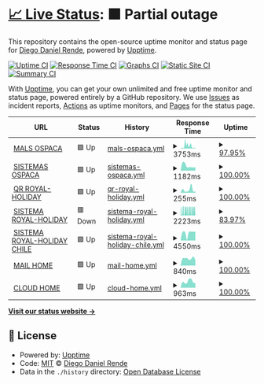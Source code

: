 # [📈 Live Status](https://sumito74.github.io/upptime): <!--live status--> **🟧 Partial outage**

This repository contains the open-source uptime monitor and status page for [Diego Daniel Rende](www.diegorende.com.ar), powered by [Upptime](https://github.com/upptime/upptime).

[![Uptime CI](https://github.com/sumito74/upptime/workflows/Uptime%20CI/badge.svg)](https://github.com/sumito74/upptime/actions?query=workflow%3A%22Uptime+CI%22)
[![Response Time CI](https://github.com/sumito74/upptime/workflows/Response%20Time%20CI/badge.svg)](https://github.com/sumito74/upptime/actions?query=workflow%3A%22Response+Time+CI%22)
[![Graphs CI](https://github.com/sumito74/upptime/workflows/Graphs%20CI/badge.svg)](https://github.com/sumito74/upptime/actions?query=workflow%3A%22Graphs+CI%22)
[![Static Site CI](https://github.com/sumito74/upptime/workflows/Static%20Site%20CI/badge.svg)](https://github.com/sumito74/upptime/actions?query=workflow%3A%22Static+Site+CI%22)
[![Summary CI](https://github.com/sumito74/upptime/workflows/Summary%20CI/badge.svg)](https://github.com/sumito74/upptime/actions?query=workflow%3A%22Summary+CI%22)

With [Upptime](https://upptime.js.org), you can get your own unlimited and free uptime monitor and status page, powered entirely by a GitHub repository. We use [Issues](https://github.com/sumito74/upptime/issues) as incident reports, [Actions](https://github.com/sumito74/upptime/actions) as uptime monitors, and [Pages](https://sumito74.github.io/upptime) for the status page.

<!--start: status pages-->
<!-- This summary is generated by Upptime (https://github.com/upptime/upptime) -->
<!-- Do not edit this manually, your changes will be overwritten -->
<!-- prettier-ignore -->
| URL | Status | History | Response Time | Uptime |
| --- | ------ | ------- | ------------- | ------ |
| <img alt="" src="https://favicons.githubusercontent.com/mail.ospaca.com" height="13"> [MALS OSPACA](https://mail.ospaca.com) | 🟩 Up | [mals-ospaca.yml](https://github.com/sumito74/upptime/commits/HEAD/history/mals-ospaca.yml) | <details><summary><img alt="Response time graph" src="./graphs/mals-ospaca/response-time-week.png" height="20"> 3753ms</summary><br><a href="https://sumito74.github.io/upptime/history/mals-ospaca"><img alt="Response time 2234" src="https://img.shields.io/endpoint?url=https%3A%2F%2Fraw.githubusercontent.com%2Fsumito74%2Fupptime%2FHEAD%2Fapi%2Fmals-ospaca%2Fresponse-time.json"></a><br><a href="https://sumito74.github.io/upptime/history/mals-ospaca"><img alt="24-hour response time 813" src="https://img.shields.io/endpoint?url=https%3A%2F%2Fraw.githubusercontent.com%2Fsumito74%2Fupptime%2FHEAD%2Fapi%2Fmals-ospaca%2Fresponse-time-day.json"></a><br><a href="https://sumito74.github.io/upptime/history/mals-ospaca"><img alt="7-day response time 3753" src="https://img.shields.io/endpoint?url=https%3A%2F%2Fraw.githubusercontent.com%2Fsumito74%2Fupptime%2FHEAD%2Fapi%2Fmals-ospaca%2Fresponse-time-week.json"></a><br><a href="https://sumito74.github.io/upptime/history/mals-ospaca"><img alt="30-day response time 3026" src="https://img.shields.io/endpoint?url=https%3A%2F%2Fraw.githubusercontent.com%2Fsumito74%2Fupptime%2FHEAD%2Fapi%2Fmals-ospaca%2Fresponse-time-month.json"></a><br><a href="https://sumito74.github.io/upptime/history/mals-ospaca"><img alt="1-year response time 2234" src="https://img.shields.io/endpoint?url=https%3A%2F%2Fraw.githubusercontent.com%2Fsumito74%2Fupptime%2FHEAD%2Fapi%2Fmals-ospaca%2Fresponse-time-year.json"></a></details> | <details><summary><a href="https://sumito74.github.io/upptime/history/mals-ospaca">97.95%</a></summary><a href="https://sumito74.github.io/upptime/history/mals-ospaca"><img alt="All-time uptime 93.50%" src="https://img.shields.io/endpoint?url=https%3A%2F%2Fraw.githubusercontent.com%2Fsumito74%2Fupptime%2FHEAD%2Fapi%2Fmals-ospaca%2Fuptime.json"></a><br><a href="https://sumito74.github.io/upptime/history/mals-ospaca"><img alt="24-hour uptime 100.00%" src="https://img.shields.io/endpoint?url=https%3A%2F%2Fraw.githubusercontent.com%2Fsumito74%2Fupptime%2FHEAD%2Fapi%2Fmals-ospaca%2Fuptime-day.json"></a><br><a href="https://sumito74.github.io/upptime/history/mals-ospaca"><img alt="7-day uptime 97.95%" src="https://img.shields.io/endpoint?url=https%3A%2F%2Fraw.githubusercontent.com%2Fsumito74%2Fupptime%2FHEAD%2Fapi%2Fmals-ospaca%2Fuptime-week.json"></a><br><a href="https://sumito74.github.io/upptime/history/mals-ospaca"><img alt="30-day uptime 85.40%" src="https://img.shields.io/endpoint?url=https%3A%2F%2Fraw.githubusercontent.com%2Fsumito74%2Fupptime%2FHEAD%2Fapi%2Fmals-ospaca%2Fuptime-month.json"></a><br><a href="https://sumito74.github.io/upptime/history/mals-ospaca"><img alt="1-year uptime 93.50%" src="https://img.shields.io/endpoint?url=https%3A%2F%2Fraw.githubusercontent.com%2Fsumito74%2Fupptime%2FHEAD%2Fapi%2Fmals-ospaca%2Fuptime-year.json"></a></details>
| <img alt="" src="https://favicons.githubusercontent.com/sistema.ospaca.com" height="13"> [SISTEMAS OSPACA](https://sistema.ospaca.com/intranet) | 🟩 Up | [sistemas-ospaca.yml](https://github.com/sumito74/upptime/commits/HEAD/history/sistemas-ospaca.yml) | <details><summary><img alt="Response time graph" src="./graphs/sistemas-ospaca/response-time-week.png" height="20"> 1182ms</summary><br><a href="https://sumito74.github.io/upptime/history/sistemas-ospaca"><img alt="Response time 1176" src="https://img.shields.io/endpoint?url=https%3A%2F%2Fraw.githubusercontent.com%2Fsumito74%2Fupptime%2FHEAD%2Fapi%2Fsistemas-ospaca%2Fresponse-time.json"></a><br><a href="https://sumito74.github.io/upptime/history/sistemas-ospaca"><img alt="24-hour response time 844" src="https://img.shields.io/endpoint?url=https%3A%2F%2Fraw.githubusercontent.com%2Fsumito74%2Fupptime%2FHEAD%2Fapi%2Fsistemas-ospaca%2Fresponse-time-day.json"></a><br><a href="https://sumito74.github.io/upptime/history/sistemas-ospaca"><img alt="7-day response time 1182" src="https://img.shields.io/endpoint?url=https%3A%2F%2Fraw.githubusercontent.com%2Fsumito74%2Fupptime%2FHEAD%2Fapi%2Fsistemas-ospaca%2Fresponse-time-week.json"></a><br><a href="https://sumito74.github.io/upptime/history/sistemas-ospaca"><img alt="30-day response time 1246" src="https://img.shields.io/endpoint?url=https%3A%2F%2Fraw.githubusercontent.com%2Fsumito74%2Fupptime%2FHEAD%2Fapi%2Fsistemas-ospaca%2Fresponse-time-month.json"></a><br><a href="https://sumito74.github.io/upptime/history/sistemas-ospaca"><img alt="1-year response time 1176" src="https://img.shields.io/endpoint?url=https%3A%2F%2Fraw.githubusercontent.com%2Fsumito74%2Fupptime%2FHEAD%2Fapi%2Fsistemas-ospaca%2Fresponse-time-year.json"></a></details> | <details><summary><a href="https://sumito74.github.io/upptime/history/sistemas-ospaca">100.00%</a></summary><a href="https://sumito74.github.io/upptime/history/sistemas-ospaca"><img alt="All-time uptime 98.86%" src="https://img.shields.io/endpoint?url=https%3A%2F%2Fraw.githubusercontent.com%2Fsumito74%2Fupptime%2FHEAD%2Fapi%2Fsistemas-ospaca%2Fuptime.json"></a><br><a href="https://sumito74.github.io/upptime/history/sistemas-ospaca"><img alt="24-hour uptime 100.00%" src="https://img.shields.io/endpoint?url=https%3A%2F%2Fraw.githubusercontent.com%2Fsumito74%2Fupptime%2FHEAD%2Fapi%2Fsistemas-ospaca%2Fuptime-day.json"></a><br><a href="https://sumito74.github.io/upptime/history/sistemas-ospaca"><img alt="7-day uptime 100.00%" src="https://img.shields.io/endpoint?url=https%3A%2F%2Fraw.githubusercontent.com%2Fsumito74%2Fupptime%2FHEAD%2Fapi%2Fsistemas-ospaca%2Fuptime-week.json"></a><br><a href="https://sumito74.github.io/upptime/history/sistemas-ospaca"><img alt="30-day uptime 97.58%" src="https://img.shields.io/endpoint?url=https%3A%2F%2Fraw.githubusercontent.com%2Fsumito74%2Fupptime%2FHEAD%2Fapi%2Fsistemas-ospaca%2Fuptime-month.json"></a><br><a href="https://sumito74.github.io/upptime/history/sistemas-ospaca"><img alt="1-year uptime 98.86%" src="https://img.shields.io/endpoint?url=https%3A%2F%2Fraw.githubusercontent.com%2Fsumito74%2Fupptime%2FHEAD%2Fapi%2Fsistemas-ospaca%2Fuptime-year.json"></a></details>
| <img alt="" src="https://favicons.githubusercontent.com/cupones.royalholiday.com.ar" height="13"> [QR ROYAL-HOLIDAY](https://cupones.royalholiday.com.ar/admin/) | 🟩 Up | [qr-royal-holiday.yml](https://github.com/sumito74/upptime/commits/HEAD/history/qr-royal-holiday.yml) | <details><summary><img alt="Response time graph" src="./graphs/qr-royal-holiday/response-time-week.png" height="20"> 255ms</summary><br><a href="https://sumito74.github.io/upptime/history/qr-royal-holiday"><img alt="Response time 307" src="https://img.shields.io/endpoint?url=https%3A%2F%2Fraw.githubusercontent.com%2Fsumito74%2Fupptime%2FHEAD%2Fapi%2Fqr-royal-holiday%2Fresponse-time.json"></a><br><a href="https://sumito74.github.io/upptime/history/qr-royal-holiday"><img alt="24-hour response time 131" src="https://img.shields.io/endpoint?url=https%3A%2F%2Fraw.githubusercontent.com%2Fsumito74%2Fupptime%2FHEAD%2Fapi%2Fqr-royal-holiday%2Fresponse-time-day.json"></a><br><a href="https://sumito74.github.io/upptime/history/qr-royal-holiday"><img alt="7-day response time 255" src="https://img.shields.io/endpoint?url=https%3A%2F%2Fraw.githubusercontent.com%2Fsumito74%2Fupptime%2FHEAD%2Fapi%2Fqr-royal-holiday%2Fresponse-time-week.json"></a><br><a href="https://sumito74.github.io/upptime/history/qr-royal-holiday"><img alt="30-day response time 219" src="https://img.shields.io/endpoint?url=https%3A%2F%2Fraw.githubusercontent.com%2Fsumito74%2Fupptime%2FHEAD%2Fapi%2Fqr-royal-holiday%2Fresponse-time-month.json"></a><br><a href="https://sumito74.github.io/upptime/history/qr-royal-holiday"><img alt="1-year response time 307" src="https://img.shields.io/endpoint?url=https%3A%2F%2Fraw.githubusercontent.com%2Fsumito74%2Fupptime%2FHEAD%2Fapi%2Fqr-royal-holiday%2Fresponse-time-year.json"></a></details> | <details><summary><a href="https://sumito74.github.io/upptime/history/qr-royal-holiday">100.00%</a></summary><a href="https://sumito74.github.io/upptime/history/qr-royal-holiday"><img alt="All-time uptime 99.96%" src="https://img.shields.io/endpoint?url=https%3A%2F%2Fraw.githubusercontent.com%2Fsumito74%2Fupptime%2FHEAD%2Fapi%2Fqr-royal-holiday%2Fuptime.json"></a><br><a href="https://sumito74.github.io/upptime/history/qr-royal-holiday"><img alt="24-hour uptime 100.00%" src="https://img.shields.io/endpoint?url=https%3A%2F%2Fraw.githubusercontent.com%2Fsumito74%2Fupptime%2FHEAD%2Fapi%2Fqr-royal-holiday%2Fuptime-day.json"></a><br><a href="https://sumito74.github.io/upptime/history/qr-royal-holiday"><img alt="7-day uptime 100.00%" src="https://img.shields.io/endpoint?url=https%3A%2F%2Fraw.githubusercontent.com%2Fsumito74%2Fupptime%2FHEAD%2Fapi%2Fqr-royal-holiday%2Fuptime-week.json"></a><br><a href="https://sumito74.github.io/upptime/history/qr-royal-holiday"><img alt="30-day uptime 99.91%" src="https://img.shields.io/endpoint?url=https%3A%2F%2Fraw.githubusercontent.com%2Fsumito74%2Fupptime%2FHEAD%2Fapi%2Fqr-royal-holiday%2Fuptime-month.json"></a><br><a href="https://sumito74.github.io/upptime/history/qr-royal-holiday"><img alt="1-year uptime 99.96%" src="https://img.shields.io/endpoint?url=https%3A%2F%2Fraw.githubusercontent.com%2Fsumito74%2Fupptime%2FHEAD%2Fapi%2Fqr-royal-holiday%2Fuptime-year.json"></a></details>
| <img alt="" src="https://favicons.githubusercontent.com/www.royalholiday.com.ar" height="13"> [SISTEMA ROYAL-HOLIDAY](https://www.royalholiday.com.ar/reservas/admin/) | 🟥 Down | [sistema-royal-holiday.yml](https://github.com/sumito74/upptime/commits/HEAD/history/sistema-royal-holiday.yml) | <details><summary><img alt="Response time graph" src="./graphs/sistema-royal-holiday/response-time-week.png" height="20"> 2223ms</summary><br><a href="https://sumito74.github.io/upptime/history/sistema-royal-holiday"><img alt="Response time 1687" src="https://img.shields.io/endpoint?url=https%3A%2F%2Fraw.githubusercontent.com%2Fsumito74%2Fupptime%2FHEAD%2Fapi%2Fsistema-royal-holiday%2Fresponse-time.json"></a><br><a href="https://sumito74.github.io/upptime/history/sistema-royal-holiday"><img alt="24-hour response time 1954" src="https://img.shields.io/endpoint?url=https%3A%2F%2Fraw.githubusercontent.com%2Fsumito74%2Fupptime%2FHEAD%2Fapi%2Fsistema-royal-holiday%2Fresponse-time-day.json"></a><br><a href="https://sumito74.github.io/upptime/history/sistema-royal-holiday"><img alt="7-day response time 2223" src="https://img.shields.io/endpoint?url=https%3A%2F%2Fraw.githubusercontent.com%2Fsumito74%2Fupptime%2FHEAD%2Fapi%2Fsistema-royal-holiday%2Fresponse-time-week.json"></a><br><a href="https://sumito74.github.io/upptime/history/sistema-royal-holiday"><img alt="30-day response time 1848" src="https://img.shields.io/endpoint?url=https%3A%2F%2Fraw.githubusercontent.com%2Fsumito74%2Fupptime%2FHEAD%2Fapi%2Fsistema-royal-holiday%2Fresponse-time-month.json"></a><br><a href="https://sumito74.github.io/upptime/history/sistema-royal-holiday"><img alt="1-year response time 1687" src="https://img.shields.io/endpoint?url=https%3A%2F%2Fraw.githubusercontent.com%2Fsumito74%2Fupptime%2FHEAD%2Fapi%2Fsistema-royal-holiday%2Fresponse-time-year.json"></a></details> | <details><summary><a href="https://sumito74.github.io/upptime/history/sistema-royal-holiday">83.97%</a></summary><a href="https://sumito74.github.io/upptime/history/sistema-royal-holiday"><img alt="All-time uptime 96.99%" src="https://img.shields.io/endpoint?url=https%3A%2F%2Fraw.githubusercontent.com%2Fsumito74%2Fupptime%2FHEAD%2Fapi%2Fsistema-royal-holiday%2Fuptime.json"></a><br><a href="https://sumito74.github.io/upptime/history/sistema-royal-holiday"><img alt="24-hour uptime 83.58%" src="https://img.shields.io/endpoint?url=https%3A%2F%2Fraw.githubusercontent.com%2Fsumito74%2Fupptime%2FHEAD%2Fapi%2Fsistema-royal-holiday%2Fuptime-day.json"></a><br><a href="https://sumito74.github.io/upptime/history/sistema-royal-holiday"><img alt="7-day uptime 83.97%" src="https://img.shields.io/endpoint?url=https%3A%2F%2Fraw.githubusercontent.com%2Fsumito74%2Fupptime%2FHEAD%2Fapi%2Fsistema-royal-holiday%2Fuptime-week.json"></a><br><a href="https://sumito74.github.io/upptime/history/sistema-royal-holiday"><img alt="30-day uptime 92.69%" src="https://img.shields.io/endpoint?url=https%3A%2F%2Fraw.githubusercontent.com%2Fsumito74%2Fupptime%2FHEAD%2Fapi%2Fsistema-royal-holiday%2Fuptime-month.json"></a><br><a href="https://sumito74.github.io/upptime/history/sistema-royal-holiday"><img alt="1-year uptime 96.99%" src="https://img.shields.io/endpoint?url=https%3A%2F%2Fraw.githubusercontent.com%2Fsumito74%2Fupptime%2FHEAD%2Fapi%2Fsistema-royal-holiday%2Fuptime-year.json"></a></details>
| <img alt="" src="https://favicons.githubusercontent.com/chile.royalholiday.com.ar" height="13"> [SISTEMA ROYAL-HOLIDAY CHILE](https://chile.royalholiday.com.ar:1443/reservas/admin/) | 🟩 Up | [sistema-royal-holiday-chile.yml](https://github.com/sumito74/upptime/commits/HEAD/history/sistema-royal-holiday-chile.yml) | <details><summary><img alt="Response time graph" src="./graphs/sistema-royal-holiday-chile/response-time-week.png" height="20"> 4550ms</summary><br><a href="https://sumito74.github.io/upptime/history/sistema-royal-holiday-chile"><img alt="Response time 2189" src="https://img.shields.io/endpoint?url=https%3A%2F%2Fraw.githubusercontent.com%2Fsumito74%2Fupptime%2FHEAD%2Fapi%2Fsistema-royal-holiday-chile%2Fresponse-time.json"></a><br><a href="https://sumito74.github.io/upptime/history/sistema-royal-holiday-chile"><img alt="24-hour response time 5261" src="https://img.shields.io/endpoint?url=https%3A%2F%2Fraw.githubusercontent.com%2Fsumito74%2Fupptime%2FHEAD%2Fapi%2Fsistema-royal-holiday-chile%2Fresponse-time-day.json"></a><br><a href="https://sumito74.github.io/upptime/history/sistema-royal-holiday-chile"><img alt="7-day response time 4550" src="https://img.shields.io/endpoint?url=https%3A%2F%2Fraw.githubusercontent.com%2Fsumito74%2Fupptime%2FHEAD%2Fapi%2Fsistema-royal-holiday-chile%2Fresponse-time-week.json"></a><br><a href="https://sumito74.github.io/upptime/history/sistema-royal-holiday-chile"><img alt="30-day response time 3034" src="https://img.shields.io/endpoint?url=https%3A%2F%2Fraw.githubusercontent.com%2Fsumito74%2Fupptime%2FHEAD%2Fapi%2Fsistema-royal-holiday-chile%2Fresponse-time-month.json"></a><br><a href="https://sumito74.github.io/upptime/history/sistema-royal-holiday-chile"><img alt="1-year response time 2189" src="https://img.shields.io/endpoint?url=https%3A%2F%2Fraw.githubusercontent.com%2Fsumito74%2Fupptime%2FHEAD%2Fapi%2Fsistema-royal-holiday-chile%2Fresponse-time-year.json"></a></details> | <details><summary><a href="https://sumito74.github.io/upptime/history/sistema-royal-holiday-chile">100.00%</a></summary><a href="https://sumito74.github.io/upptime/history/sistema-royal-holiday-chile"><img alt="All-time uptime 100.00%" src="https://img.shields.io/endpoint?url=https%3A%2F%2Fraw.githubusercontent.com%2Fsumito74%2Fupptime%2FHEAD%2Fapi%2Fsistema-royal-holiday-chile%2Fuptime.json"></a><br><a href="https://sumito74.github.io/upptime/history/sistema-royal-holiday-chile"><img alt="24-hour uptime 100.00%" src="https://img.shields.io/endpoint?url=https%3A%2F%2Fraw.githubusercontent.com%2Fsumito74%2Fupptime%2FHEAD%2Fapi%2Fsistema-royal-holiday-chile%2Fuptime-day.json"></a><br><a href="https://sumito74.github.io/upptime/history/sistema-royal-holiday-chile"><img alt="7-day uptime 100.00%" src="https://img.shields.io/endpoint?url=https%3A%2F%2Fraw.githubusercontent.com%2Fsumito74%2Fupptime%2FHEAD%2Fapi%2Fsistema-royal-holiday-chile%2Fuptime-week.json"></a><br><a href="https://sumito74.github.io/upptime/history/sistema-royal-holiday-chile"><img alt="30-day uptime 100.00%" src="https://img.shields.io/endpoint?url=https%3A%2F%2Fraw.githubusercontent.com%2Fsumito74%2Fupptime%2FHEAD%2Fapi%2Fsistema-royal-holiday-chile%2Fuptime-month.json"></a><br><a href="https://sumito74.github.io/upptime/history/sistema-royal-holiday-chile"><img alt="1-year uptime 100.00%" src="https://img.shields.io/endpoint?url=https%3A%2F%2Fraw.githubusercontent.com%2Fsumito74%2Fupptime%2FHEAD%2Fapi%2Fsistema-royal-holiday-chile%2Fuptime-year.json"></a></details>
| <img alt="" src="https://favicons.githubusercontent.com/mail.diegorende.com.ar" height="13"> [MAIL HOME](https://mail.diegorende.com.ar) | 🟩 Up | [mail-home.yml](https://github.com/sumito74/upptime/commits/HEAD/history/mail-home.yml) | <details><summary><img alt="Response time graph" src="./graphs/mail-home/response-time-week.png" height="20"> 840ms</summary><br><a href="https://sumito74.github.io/upptime/history/mail-home"><img alt="Response time 1016" src="https://img.shields.io/endpoint?url=https%3A%2F%2Fraw.githubusercontent.com%2Fsumito74%2Fupptime%2FHEAD%2Fapi%2Fmail-home%2Fresponse-time.json"></a><br><a href="https://sumito74.github.io/upptime/history/mail-home"><img alt="24-hour response time 644" src="https://img.shields.io/endpoint?url=https%3A%2F%2Fraw.githubusercontent.com%2Fsumito74%2Fupptime%2FHEAD%2Fapi%2Fmail-home%2Fresponse-time-day.json"></a><br><a href="https://sumito74.github.io/upptime/history/mail-home"><img alt="7-day response time 840" src="https://img.shields.io/endpoint?url=https%3A%2F%2Fraw.githubusercontent.com%2Fsumito74%2Fupptime%2FHEAD%2Fapi%2Fmail-home%2Fresponse-time-week.json"></a><br><a href="https://sumito74.github.io/upptime/history/mail-home"><img alt="30-day response time 1045" src="https://img.shields.io/endpoint?url=https%3A%2F%2Fraw.githubusercontent.com%2Fsumito74%2Fupptime%2FHEAD%2Fapi%2Fmail-home%2Fresponse-time-month.json"></a><br><a href="https://sumito74.github.io/upptime/history/mail-home"><img alt="1-year response time 1016" src="https://img.shields.io/endpoint?url=https%3A%2F%2Fraw.githubusercontent.com%2Fsumito74%2Fupptime%2FHEAD%2Fapi%2Fmail-home%2Fresponse-time-year.json"></a></details> | <details><summary><a href="https://sumito74.github.io/upptime/history/mail-home">100.00%</a></summary><a href="https://sumito74.github.io/upptime/history/mail-home"><img alt="All-time uptime 99.23%" src="https://img.shields.io/endpoint?url=https%3A%2F%2Fraw.githubusercontent.com%2Fsumito74%2Fupptime%2FHEAD%2Fapi%2Fmail-home%2Fuptime.json"></a><br><a href="https://sumito74.github.io/upptime/history/mail-home"><img alt="24-hour uptime 100.00%" src="https://img.shields.io/endpoint?url=https%3A%2F%2Fraw.githubusercontent.com%2Fsumito74%2Fupptime%2FHEAD%2Fapi%2Fmail-home%2Fuptime-day.json"></a><br><a href="https://sumito74.github.io/upptime/history/mail-home"><img alt="7-day uptime 100.00%" src="https://img.shields.io/endpoint?url=https%3A%2F%2Fraw.githubusercontent.com%2Fsumito74%2Fupptime%2FHEAD%2Fapi%2Fmail-home%2Fuptime-week.json"></a><br><a href="https://sumito74.github.io/upptime/history/mail-home"><img alt="30-day uptime 99.40%" src="https://img.shields.io/endpoint?url=https%3A%2F%2Fraw.githubusercontent.com%2Fsumito74%2Fupptime%2FHEAD%2Fapi%2Fmail-home%2Fuptime-month.json"></a><br><a href="https://sumito74.github.io/upptime/history/mail-home"><img alt="1-year uptime 99.23%" src="https://img.shields.io/endpoint?url=https%3A%2F%2Fraw.githubusercontent.com%2Fsumito74%2Fupptime%2FHEAD%2Fapi%2Fmail-home%2Fuptime-year.json"></a></details>
| <img alt="" src="https://favicons.githubusercontent.com/nextcloud.diegorende.com.ar" height="13"> [CLOUD HOME](https://nextcloud.diegorende.com.ar) | 🟩 Up | [cloud-home.yml](https://github.com/sumito74/upptime/commits/HEAD/history/cloud-home.yml) | <details><summary><img alt="Response time graph" src="./graphs/cloud-home/response-time-week.png" height="20"> 963ms</summary><br><a href="https://sumito74.github.io/upptime/history/cloud-home"><img alt="Response time 1330" src="https://img.shields.io/endpoint?url=https%3A%2F%2Fraw.githubusercontent.com%2Fsumito74%2Fupptime%2FHEAD%2Fapi%2Fcloud-home%2Fresponse-time.json"></a><br><a href="https://sumito74.github.io/upptime/history/cloud-home"><img alt="24-hour response time 701" src="https://img.shields.io/endpoint?url=https%3A%2F%2Fraw.githubusercontent.com%2Fsumito74%2Fupptime%2FHEAD%2Fapi%2Fcloud-home%2Fresponse-time-day.json"></a><br><a href="https://sumito74.github.io/upptime/history/cloud-home"><img alt="7-day response time 963" src="https://img.shields.io/endpoint?url=https%3A%2F%2Fraw.githubusercontent.com%2Fsumito74%2Fupptime%2FHEAD%2Fapi%2Fcloud-home%2Fresponse-time-week.json"></a><br><a href="https://sumito74.github.io/upptime/history/cloud-home"><img alt="30-day response time 1541" src="https://img.shields.io/endpoint?url=https%3A%2F%2Fraw.githubusercontent.com%2Fsumito74%2Fupptime%2FHEAD%2Fapi%2Fcloud-home%2Fresponse-time-month.json"></a><br><a href="https://sumito74.github.io/upptime/history/cloud-home"><img alt="1-year response time 1330" src="https://img.shields.io/endpoint?url=https%3A%2F%2Fraw.githubusercontent.com%2Fsumito74%2Fupptime%2FHEAD%2Fapi%2Fcloud-home%2Fresponse-time-year.json"></a></details> | <details><summary><a href="https://sumito74.github.io/upptime/history/cloud-home">100.00%</a></summary><a href="https://sumito74.github.io/upptime/history/cloud-home"><img alt="All-time uptime 88.98%" src="https://img.shields.io/endpoint?url=https%3A%2F%2Fraw.githubusercontent.com%2Fsumito74%2Fupptime%2FHEAD%2Fapi%2Fcloud-home%2Fuptime.json"></a><br><a href="https://sumito74.github.io/upptime/history/cloud-home"><img alt="24-hour uptime 100.00%" src="https://img.shields.io/endpoint?url=https%3A%2F%2Fraw.githubusercontent.com%2Fsumito74%2Fupptime%2FHEAD%2Fapi%2Fcloud-home%2Fuptime-day.json"></a><br><a href="https://sumito74.github.io/upptime/history/cloud-home"><img alt="7-day uptime 100.00%" src="https://img.shields.io/endpoint?url=https%3A%2F%2Fraw.githubusercontent.com%2Fsumito74%2Fupptime%2FHEAD%2Fapi%2Fcloud-home%2Fuptime-week.json"></a><br><a href="https://sumito74.github.io/upptime/history/cloud-home"><img alt="30-day uptime 92.30%" src="https://img.shields.io/endpoint?url=https%3A%2F%2Fraw.githubusercontent.com%2Fsumito74%2Fupptime%2FHEAD%2Fapi%2Fcloud-home%2Fuptime-month.json"></a><br><a href="https://sumito74.github.io/upptime/history/cloud-home"><img alt="1-year uptime 88.98%" src="https://img.shields.io/endpoint?url=https%3A%2F%2Fraw.githubusercontent.com%2Fsumito74%2Fupptime%2FHEAD%2Fapi%2Fcloud-home%2Fuptime-year.json"></a></details>

<!--end: status pages-->

[**Visit our status website →**](https://sumito74.github.io/upptime)

## 📄 License

- Powered by: [Upptime](https://github.com/upptime/upptime)
- Code: [MIT](./LICENSE) © [Diego Daniel Rende](www.diegorende.com.ar)
- Data in the `./history` directory: [Open Database License](https://opendatacommons.org/licenses/odbl/1-0/)
